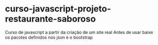 # curso-javascript-projeto-restaurante-saboroso
Curso de javascript a partir da criação de um site real
Antes de usar baixe os pacotes definidos nos json e o bootstrap
